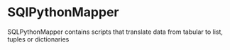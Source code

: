 # SQlPythonMapper
SQLPythonMapper contains scripts that translate data from tabular to list, tuples or dictionaries
